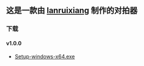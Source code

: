 ## 这是一款由 [lanruixiang](https://github.com/lanruixiang) 制作的对拍器

### 下载

#### v1.0.0

- [Setup-windows-x64.exe](https://github.com/lanruixiang200911/Match/releases/download/v1.0.0/Setup-windows-x64.exe)